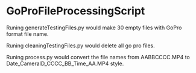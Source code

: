 # GoProFileProcessingScript

Runing generateTestingFiles.py would make 30 empty files with GoPro format file name.

Runing cleaningTestingFiles.py would delete all go pro files.

Runing process.py would convert the file names from AABBCCCC.MP4 to Date_CameraID_CCCC_BB_Time_AA.MP4 style.
